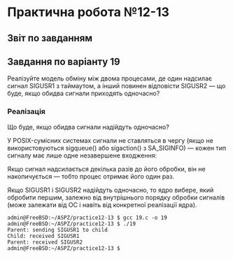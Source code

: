 # Практична робота №12-13

## Звіт по завданням

## Завдання по варіанту 19

Реалізуйте модель обміну між двома процесами, де один надсилає сигнал SIGUSR1 з таймаутом, а інший повинен відповісти SIGUSR2 — що буде, якщо обидва сигнали приходять одночасно?

### Реалізація

Що буде, якщо обидва сигнали надійдуть одночасно?

У POSIX-сумісних системах сигнали не ставляться в чергу (якщо не використовуються sigqueue() або sigaction() з SA_SIGINFO) — кожен тип сигналу має лише одне незавершене входження:

Якщо сигнал надсилається декілька разів до його обробки, він не накопичується — тобто процес отримає його один раз.

Якщо SIGUSR1 і SIGUSR2 надійдуть одночасно, то ядро вибере, який обробити першим, залежно від внутрішнього порядку обробки сигналів (може залежати від ОС і навіть від конкретної реалізації ядра).

```shell
admin@FreeBSD:~/ASPZ/practice12-13 $ gcc 19.c -o 19
admin@FreeBSD:~/ASPZ/practice12-13 $ ./19
Parent: sending SIGUSR1 to child
Child: received SIGUSR1
Parent: received SIGUSR2
admin@FreeBSD:~/ASPZ/practice12-13 $
```
